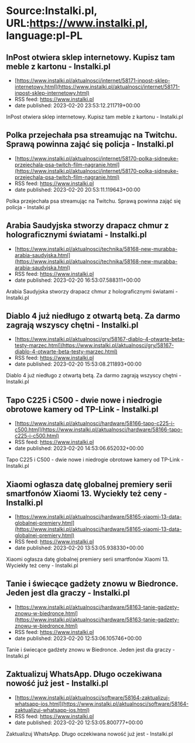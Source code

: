 # Source:Instalki.pl, URL:https://www.instalki.pl, language:pl-PL

## InPost otwiera sklep internetowy. Kupisz tam meble z kartonu - Instalki.pl
 - [https://www.instalki.pl/aktualnosci/internet/58171-inpost-sklep-internetowy.html](https://www.instalki.pl/aktualnosci/internet/58171-inpost-sklep-internetowy.html)
 - RSS feed: https://www.instalki.pl
 - date published: 2023-02-20 23:53:12.211719+00:00

InPost otwiera sklep internetowy. Kupisz tam meble z kartonu - Instalki.pl

## Polka przejechała psa streamując na Twitchu. Sprawą powinna zająć się policja - Instalki.pl
 - [https://www.instalki.pl/aktualnosci/internet/58170-polka-sidneuke-przejechala-psa-twitch-film-nagranie.html](https://www.instalki.pl/aktualnosci/internet/58170-polka-sidneuke-przejechala-psa-twitch-film-nagranie.html)
 - RSS feed: https://www.instalki.pl
 - date published: 2023-02-20 20:53:11.119643+00:00

Polka przejechała psa streamując na Twitchu. Sprawą powinna zająć się policja - Instalki.pl

## Arabia Saudyjska stworzy drapacz chmur z holograficznymi światami - Instalki.pl
 - [https://www.instalki.pl/aktualnosci/technika/58168-new-murabba-arabia-saudyjska.html](https://www.instalki.pl/aktualnosci/technika/58168-new-murabba-arabia-saudyjska.html)
 - RSS feed: https://www.instalki.pl
 - date published: 2023-02-20 16:53:07.588311+00:00

Arabia Saudyjska stworzy drapacz chmur z holograficznymi światami - Instalki.pl

## Diablo 4 już niedługo z otwartą betą. Za darmo zagrają wszyscy chętni - Instalki.pl
 - [https://www.instalki.pl/aktualnosci/gry/58167-diablo-4-otwarte-beta-testy-marzec.html](https://www.instalki.pl/aktualnosci/gry/58167-diablo-4-otwarte-beta-testy-marzec.html)
 - RSS feed: https://www.instalki.pl
 - date published: 2023-02-20 15:53:08.211893+00:00

Diablo 4 już niedługo z otwartą betą. Za darmo zagrają wszyscy chętni - Instalki.pl

## Tapo C225 i C500 - dwie nowe i niedrogie obrotowe kamery od TP-Link - Instalki.pl
 - [https://www.instalki.pl/aktualnosci/hardware/58166-tapo-c225-i-c500.html](https://www.instalki.pl/aktualnosci/hardware/58166-tapo-c225-i-c500.html)
 - RSS feed: https://www.instalki.pl
 - date published: 2023-02-20 14:53:06.652032+00:00

Tapo C225 i C500 - dwie nowe i niedrogie obrotowe kamery od TP-Link - Instalki.pl

## Xiaomi ogłasza datę globalnej premiery serii smartfonów Xiaomi 13. Wyciekły też ceny - Instalki.pl
 - [https://www.instalki.pl/aktualnosci/hardware/58165-xiaomi-13-data-globalnej-premiery.html](https://www.instalki.pl/aktualnosci/hardware/58165-xiaomi-13-data-globalnej-premiery.html)
 - RSS feed: https://www.instalki.pl
 - date published: 2023-02-20 13:53:05.938330+00:00

Xiaomi ogłasza datę globalnej premiery serii smartfonów Xiaomi 13. Wyciekły też ceny - Instalki.pl

## Tanie i świecące gadżety znowu w Biedronce. Jeden jest dla graczy - Instalki.pl
 - [https://www.instalki.pl/aktualnosci/hardware/58163-tanie-gadzety-znowu-w-biedronce.html](https://www.instalki.pl/aktualnosci/hardware/58163-tanie-gadzety-znowu-w-biedronce.html)
 - RSS feed: https://www.instalki.pl
 - date published: 2023-02-20 12:53:06.105746+00:00

Tanie i świecące gadżety znowu w Biedronce. Jeden jest dla graczy - Instalki.pl

## Zaktualizuj WhatsApp. Długo oczekiwana nowość już jest - Instalki.pl
 - [https://www.instalki.pl/aktualnosci/software/58164-zaktualizuj-whatsapp-ios.html](https://www.instalki.pl/aktualnosci/software/58164-zaktualizuj-whatsapp-ios.html)
 - RSS feed: https://www.instalki.pl
 - date published: 2023-02-20 12:53:05.800777+00:00

Zaktualizuj WhatsApp. Długo oczekiwana nowość już jest - Instalki.pl

